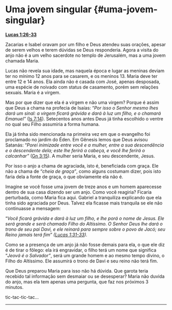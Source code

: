 # Uma jovem singular {#uma-jovem-singular}

[**Lucas 1:26-33**](http://bibliaonline.com.br/acf/lc/1/26-33)

Zacarias e Isabel oravam por um filho e Deus atendeu suas orações, apesar de serem velhos e terem dúvidas se Deus responderia. Agora a visita do anjo não é a um velho sacerdote no templo de Jerusalém, mas a uma jovem chamada Maria.

Lucas não revela sua idade, mas naquela época e lugar as meninas deviam ter no mínimo 12 anos para se casarem, e os meninos 13\. Maria deve ter entre 12 e 14 anos. Ela ainda não é casada com José, apenas desposada, uma espécie de noivado com status de casamento, porém sem relações sexuais. Maria é a virgem.

Mas por que dizer que ela é a virgem e não uma virgem? Porque é assim que Deus a chama na profecia de Isaías: “_Por isso o Senhor mesmo lhes dará um sinal: a virgem ficará grávida e dará à luz um filho, e o chamará Emanuel”_ ([Is 7:14](http://bibliaonline.com.br/acf/is/7/14)). Setecentos anos antes Deus já tinha escolhido o ventre no qual seu Filho assumiria a forma humana.

Ela já tinha sido mencionada na primeira vez em que o evangelho foi proclamado no jardim do Éden. Em Gênesis lemos que Deus avisou Satanás: “_Porei inimizade entre você e a mulher, entre a sua descendência e o descendente dela; este lhe ferirá a cabeça, e você lhe ferirá o calcanhar”_ ([Gn 3:15](http://bibliaonline.com.br/acf/gn/3/15)). A mulher seria Maria, e seu descendente, Jesus.

Por isso o anjo a chama de agraciada, isto é, beneficiada com graça. Ele não a chama de “_cheia de graça”_, como alguns costumam dizer, pois isto faria dela a fonte de graça, o que obviamente ela não é.

Imagine se você fosse uma jovem de treze anos e um homem aparecesse dentro de sua casa dizendo ser um anjo. Como você reagiria? Ficaria perturbada, como Maria fica aqui. Gabriel a tranquiliza explicando que ela tinha sido agraciada por Deus. Talvez ela ficasse mais tranquila se ele não continuasse a mensagem:

“_Você ficará grávida e dará à luz um filho, e lhe porá o nome de Jesus. Ele será grande e será chamado Filho do Altíssimo. O Senhor Deus lhe dará o trono de seu pai Davi, e ele reinará para sempre sobre o povo de Jacó; seu Reino jamais terá fim” (_[_Lucas 1:31-33_](http://bibliaonline.com.br/acf/lc/1/31-33)_)._

Como se a presença de um anjo já não fosse demais para ela, o que ele diz é de tirar o fôlego: ela irá engravidar, o filho terá um nome que significa “_Jeová é o Salvador”_, será um grande homem e ao mesmo tempo divino, o Filho do Altíssimo. Ele assumirá o trono de Davi e seu reino não terá fim.

Que Deus preparou Maria para isso não há dúvida. Que garota teria recebido tal informação sem desmaiar ou se desesperar? Maria não duvida do anjo, mas ela tem apenas uma pergunta, que faz nos próximos 3 minutos.

tic-tac-tic-tac...

*****